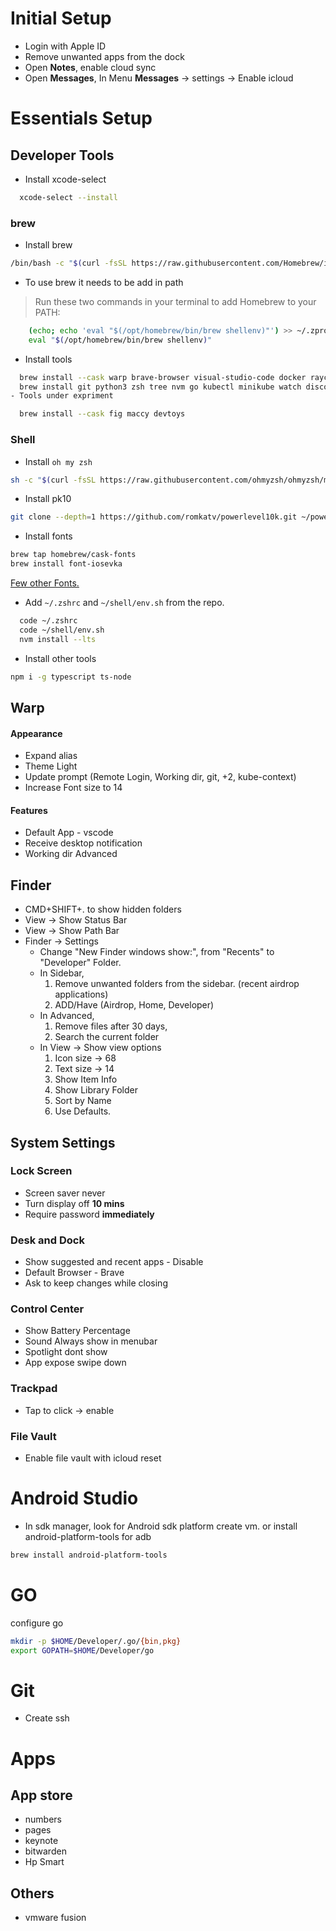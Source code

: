 # Initial Setup

- Login with Apple ID
- Remove unwanted apps from the dock
- Open **Notes**, enable cloud sync
- Open **Messages**, In Menu **Messages** -> settings -> Enable icloud

# Essentials Setup

## Developer Tools

- Install xcode-select
```sh
  xcode-select --install
```
### brew
- Install brew
```sh
/bin/bash -c "$(curl -fsSL https://raw.githubusercontent.com/Homebrew/install/HEAD/install.sh)"
```
- To use brew it needs to be add in path
> Run these two commands in your terminal to add Homebrew to your PATH:
```sh
    (echo; echo 'eval "$(/opt/homebrew/bin/brew shellenv)"') >> ~/.zprofile
    eval "$(/opt/homebrew/bin/brew shellenv)"
```

- Install tools
```sh
  brew install --cask warp brave-browser visual-studio-code docker raycast android-studio google-drive appcleaner
  brew install git python3 zsh tree nvm go kubectl minikube watch discord slack rectangle openshift-cli bat
- Tools under expriment
```

```sh
  brew install --cask fig maccy devtoys
```

### Shell
- Install `oh my zsh`
```sh
sh -c "$(curl -fsSL https://raw.githubusercontent.com/ohmyzsh/ohmyzsh/master/tools/install.sh)"
```
- Install pk10
```sh
git clone --depth=1 https://github.com/romkatv/powerlevel10k.git ~/powerlevel10k
```

- Install fonts
```sh
brew tap homebrew/cask-fonts
brew install font-iosevka
```
[Few other Fonts.](https://fonts.google.com/specimen/Source+Code+Pro)
- Add `~/.zshrc` and `~/shell/env.sh` from the repo.
```sh
  code ~/.zshrc
  code ~/shell/env.sh
  nvm install --lts
```

- Install other tools
```sh
npm i -g typescript ts-node
```

## Warp
#### Appearance

- Expand alias
- Theme Light
- Update prompt (Remote Login, Working dir, git, +2, kube-context)
- Increase Font size to 14

#### Features
- Default App - vscode
- Receive desktop notification
- Working dir Advanced

## Finder
- CMD+SHIFT+. to show hidden folders
- View -> Show Status Bar
- View -> Show Path Bar
- Finder -> Settings
  - Change "New Finder windows show:", from "Recents" to "Developer" Folder.
  - In Sidebar,
      1. Remove unwanted folders from the sidebar. (recent airdrop applications)
      2. ADD/Have (Airdrop, Home, Developer)
  - In Advanced,
      1. Remove files after 30 days,
      2.  Search the current folder
  - In View -> Show view options
      1. Icon size -> 68
      1. Text size -> 14
      1. Show Item Info
      1. Show Library Folder
      1. Sort by Name
      1. Use Defaults.
  
## System Settings

### Lock Screen
- Screen saver never
- Turn display off **10 mins**
- Require password **immediately**

### Desk and Dock
- Show suggested and recent apps - Disable
- Default Browser - Brave
- Ask to keep changes while closing

### Control Center
- Show Battery Percentage
- Sound Always show in menubar
- Spotlight dont show
- App expose swipe down

### Trackpad
- Tap to click -> enable

### File Vault
- Enable file vault with icloud reset

# Android Studio
- In sdk manager, look for Android sdk platform create vm.
or install android-platform-tools for adb
```sh
brew install android-platform-tools
```

# GO
configure go
```sh
mkdir -p $HOME/Developer/.go/{bin,pkg}
export GOPATH=$HOME/Developer/go
```

# Git
- Create ssh

# Apps

## App store
- numbers
- pages
- keynote
- bitwarden
- Hp Smart

## Others
- vmware fusion

